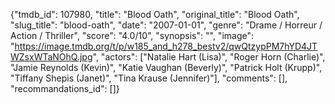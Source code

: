 {"tmdb_id": 107980, "title": "Blood Oath", "original_title": "Blood Oath", "slug_title": "blood-oath", "date": "2007-01-01", "genre": "Drame / Horreur / Action / Thriller", "score": "4.0/10", "synopsis": "", "image": "https://image.tmdb.org/t/p/w185_and_h278_bestv2/qwQtzypPM7hYD4JTWZsxWTaNOhQ.jpg", "actors": ["Natalie Hart (Lisa)", "Roger Horn (Charlie)", "Jamie Reynolds (Kevin)", "Katie Vaughan (Beverly)", "Patrick Holt (Krupp)", "Tiffany Shepis (Janet)", "Tina Krause (Jennifer)"], "comments": [], "recommandations_id": []}